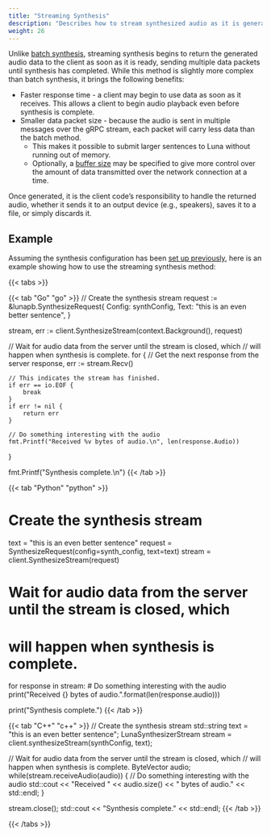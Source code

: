 ```yaml
---
title: "Streaming Synthesis"
description: "Describes how to stream synthesized audio as it is generated."
weight: 26
---
```


Unlike [batch synthesis](../batch), streaming synthesis begins to return the
generated audio data to the client as soon as it is ready, sending multiple
data packets until synthesis has completed. While this method is slightly
more complex than batch synthesis, it brings the following benefits:

* Faster response time - a client may begin to use data as soon as it receives.
  This allows a client to begin audio playback even before synthesis is
  complete.
* Smaller data packet size - because the audio is sent in multiple messages over
  the gRPC stream, each packet will carry less data than the batch method.
  * This makes it possible to submit larger sentences to Luna without
    running out of memory.
  * Optionally, a [buffer size](../synthesis-config/#buffer-size-optional)
    may be specified to give more control over the amount of data transmitted
    over the network connection at a time.

Once generated, it is the client code’s responsibility to handle the returned
audio, whether it sends it to an output device (e.g., speakers), saves it to a
file, or simply discards it.


## Example
Assuming the synthesis configuration has been
[set up previously](../synthesis-config/#example), here is an example
showing how to use the streaming synthesis method:

{{< tabs >}}

{{< tab "Go" "go" >}}
// Create the synthesis stream
request := &lunapb.SynthesizeRequest{
	Config: synthConfig,
	Text:   "this is an even better sentence",
}

stream, err := client.SynthesizeStream(context.Background(), request)

// Wait for audio data from the server until the stream is closed, which
// will happen when synthesis is complete.
for {
	// Get the next response from the server
	response, err := stream.Recv()

	// This indicates the stream has finished.
	if err == io.EOF {
		break
	}
	if err != nil {
		return err
	}

	// Do something interesting with the audio
	fmt.Printf("Received %v bytes of audio.\n", len(response.Audio))
}

fmt.Printf("Synthesis complete.\n")
{{< /tab >}}

{{< tab "Python" "python" >}}
# Create the synthesis stream
text = "this is an even better sentence"
request = SynthesizeRequest(config=synth_config, text=text)
stream = client.SynthesizeStream(request)

# Wait for audio data from the server until the stream is closed, which
# will happen when synthesis is complete.
for response in stream:
    # Do something interesting with the audio
    print("Received {} bytes of audio.".format(len(response.audio)))

print("Synthesis complete.")
{{< /tab >}}

{{< tab "C++" "c++" >}}
// Create the synthesis stream
std::string text = "this is an even better sentence";
LunaSynthesizerStream stream = client.synthesizeStream(synthConfig, text);

// Wait for audio data from the server until the stream is closed, which
// will happen when synthesis is complete.
ByteVector audio;
while(stream.receiveAudio(audio))
{
    // Do something interesting with the audio
    std::cout << "Received " << audio.size() << " bytes of audio." << std::endl;
}

stream.close();
std::cout << "Synthesis complete." << std::endl;
{{< /tab >}}

{{< /tabs >}}
